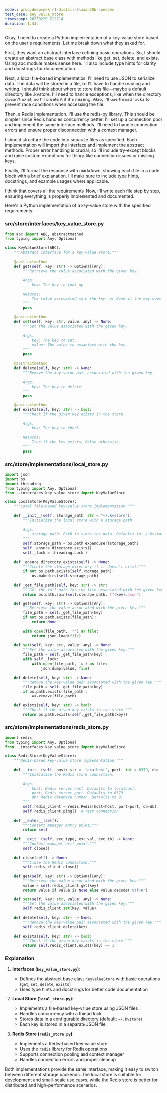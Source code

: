 ```yaml
---
model: groq:deepseek-r1-distill-llama-70b-specdec
test_case: key_value_store
timestamp: 20250220_212714
duration: 1.43s
---
```


<think>
Okay, I need to create a Python implementation of a key-value store based on the user's requirements. Let me break down what they asked for.

First, they want an abstract interface defining basic operations. So, I should create an abstract base class with methods like get, set, delete, and exists. Using abc module makes sense here. I'll also include type hints for clarity and docstrings for documentation.

Next, a local file-based implementation. I'll need to use JSON to serialize data. The data will be stored in a file, so I'll have to handle reading and writing. I should think about where to store this file—maybe a default directory like .kvstore. I'll need to handle exceptions, like when the directory doesn't exist, so I'll create it if it's missing. Also, I'll use thread locks to prevent race conditions when accessing the file.

Then, a Redis implementation. I'll use the redis-py library. This should be simpler since Redis handles concurrency better. I'll set up a connection pool and implement the same interface methods. I'll need to handle connection errors and ensure proper disconnection with a context manager.

I should structure the code into separate files as specified. Each implementation will import the interface and implement the abstract methods. Proper error handling is crucial, so I'll include try-except blocks and raise custom exceptions for things like connection issues or missing keys.

Finally, I'll format the response with markdown, showing each file in a code block with a brief explanation. I'll make sure to include type hints, docstrings, and example usages where applicable.

I think that covers all the requirements. Now, I'll write each file step by step, ensuring everything is properly implemented and documented.
</think>

Here's a Python implementation of a key-value store with the specified requirements:

### src/store/interfaces/key_value_store.py
```python
from abc import ABC, abstractmethod
from typing import Any, Optional

class KeyValueStore(ABC):
    """Abstract interface for a key-value store."""
    
    @abstractmethod
    def get(self, key: str) -> Optional[Any]:
        """Retrieve the value associated with the given key.
        
        Args:
            key: The key to look up.
            
        Returns:
            The value associated with the key, or None if the key does not exist.
        """
        pass
    
    @abstractmethod
    def set(self, key: str, value: Any) -> None:
        """Set the value associated with the given key.
        
        Args:
            key: The key to set.
            value: The value to associate with the key.
        """
        pass
    
    @abstractmethod
    def delete(self, key: str) -> None:
        """Remove the key-value pair associated with the given key.
        
        Args:
            key: The key to delete.
        """
        pass
    
    @abstractmethod
    def exists(self, key: str) -> bool:
        """Check if the given key exists in the store.
        
        Args:
            key: The key to check.
            
        Returns:
            True if the key exists, False otherwise.
        """
        pass
```

### src/store/implementations/local_store.py
```python
import json
import os
import threading
from typing import Any, Optional
from ..interfaces.key_value_store import KeyValueStore

class LocalStore(KeyValueStore):
    """Local file-based key-value store implementation."""
    
    def __init__(self, storage_path: str = "~/.kvstore"):
        """Initialize the local store with a storage path.
        
        Args:
            storage_path: Path to store the data. Defaults to ~/.kvstore.
        """
        self.storage_path = os.path.expanduser(storage_path)
        self._ensure_directory_exists()
        self._lock = threading.Lock()
        
    def _ensure_directory_exists(self) -> None:
        """Create the storage directory if it doesn't exist."""
        if not os.path.exists(self.storage_path):
            os.makedirs(self.storage_path)
            
    def _get_file_path(self, key: str) -> str:
        """Get the full path for the file associated with the given key."""
        return os.path.join(self.storage_path, f"{key}.json")
    
    def get(self, key: str) -> Optional[Any]:
        """Retrieve the value associated with the given key."""
        file_path = self._get_file_path(key)
        if not os.path.exists(file_path):
            return None
            
        with open(file_path, 'r') as file:
            return json.load(file)
            
    def set(self, key: str, value: Any) -> None:
        """Set the value associated with the given key."""
        file_path = self._get_file_path(key)
        with self._lock:
            with open(file_path, 'w') as file:
                json.dump(value, file)
                
    def delete(self, key: str) -> None:
        """Remove the key-value pair associated with the given key."""
        file_path = self._get_file_path(key)
        if os.path.exists(file_path):
            os.remove(file_path)
            
    def exists(self, key: str) -> bool:
        """Check if the given key exists in the store."""
        return os.path.exists(self._get_file_path(key))
```

### src/store/implementations/redis_store.py
```python
import redis
from typing import Any, Optional
from ..interfaces.key_value_store import KeyValueStore

class RedisStore(KeyValueStore):
    """Redis-based key-value store implementation."""
    
    def __init__(self, host: str = 'localhost', port: int = 6379, db: int = 0):
        """Initialize the Redis store connection.
        
        Args:
            host: Redis server host. Defaults to localhost.
            port: Redis server port. Defaults to 6379.
            db: Redis database number. Defaults to 0.
        """
        self.redis_client = redis.Redis(host=host, port=port, db=db)
        self.redis_client.ping()  # Test connection
        
    def __enter__(self):
        """Context manager entry point."""
        return self
        
    def __exit__(self, exc_type, exc_val, exc_tb) -> None:
        """Context manager exit point."""
        self.close()
        
    def close(self) -> None:
        """Close the Redis connection."""
        self.redis_client.close()
        
    def get(self, key: str) -> Optional[Any]:
        """Retrieve the value associated with the given key."""
        value = self.redis_client.get(key)
        return value if value is None else value.decode('utf-8')
        
    def set(self, key: str, value: Any) -> None:
        """Set the value associated with the given key."""
        self.redis_client.set(key, value)
        
    def delete(self, key: str) -> None:
        """Remove the key-value pair associated with the given key."""
        self.redis_client.delete(key)
        
    def exists(self, key: str) -> bool:
        """Check if the given key exists in the store."""
        return self.redis_client.exists(key) == 1
```

### Explanation

1. **Interfaces (`key_value_store.py`)**:
   - Defines the abstract base class `KeyValueStore` with basic operations (`get`, `set`, `delete`, `exists`)
   - Uses type hints and docstrings for better code documentation

2. **Local Store (`local_store.py`)**:
   - Implements a file-based key-value store using JSON files
   - Handles concurrency with a thread lock
   - Stores data in a configurable directory (default: `~/.kvstore`)
   - Each key is stored in a separate JSON file

3. **Redis Store (`redis_store.py`)**:
   - Implements a Redis-based key-value store
   - Uses the `redis` library for Redis operations
   - Supports connection pooling and context manager
   - Handles connection errors and proper cleanup

Both implementations provide the same interface, making it easy to switch between different storage backends. The local store is suitable for development and small-scale use cases, while the Redis store is better for distributed and high-performance scenarios.